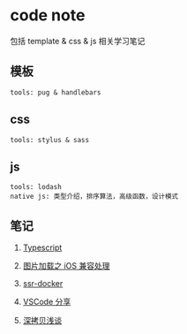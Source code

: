 # code note

包括 template & css & js 相关学习笔记

## 模板

    tools: pug & handlebars

## css

    tools: stylus & sass

## js

    tools: lodash
    native js: 类型介绍，排序算法，高级函数，设计模式

## 笔记

1. [Typescript](./docs/Typescript.md)

1. [图片加载之 iOS 兼容处理](./docs/LoadImg.md)

1. [ssr-docker](./docs/ssr-docker.md)

1. [VSCode 分享](./docs/vscode.md)

1. [深拷贝浅谈](./docs/deep-copy.md)
